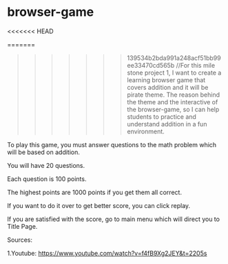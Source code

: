 # browser-game
<<<<<<< HEAD

=======
>>>>>>> 139534b2bda991a248acf51bb99ee33470cd565b
//For this mile stone project 1, I want to create a learning browser game that covers addition and it will be pirate theme. The reason behind the theme and the interactive of the browser-game, so I can help students to practice and understand addition in a fun environment.

To play this game, you must answer questions to the math problem which will be based on addition.

You will have 20 questions.

Each question is 100 points.

The highest points are 1000 points if you get them all correct.

If you want to do it over to get better score, you can click replay.

If you are satisfied with the score, go to main menu which will direct you to Title Page.


Sources:

1.Youtube: https://www.youtube.com/watch?v=f4fB9Xg2JEY&t=2205s